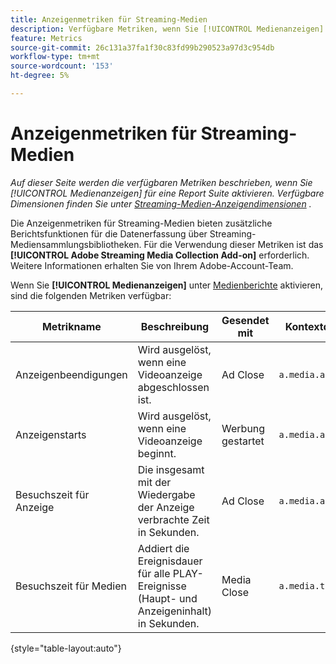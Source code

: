 ```yaml
---
title: Anzeigenmetriken für Streaming-Medien
description: Verfügbare Metriken, wenn Sie [!UICONTROL Medienanzeigen] für eine Report Suite aktivieren.
feature: Metrics
source-git-commit: 26c131a37fa1f30c83fd99b290523a97d3c954db
workflow-type: tm+mt
source-wordcount: '153'
ht-degree: 5%

---
```


# Anzeigenmetriken für Streaming-Medien

*Auf dieser Seite werden die verfügbaren Metriken beschrieben, wenn Sie [!UICONTROL Medienanzeigen] für eine Report Suite aktivieren. Verfügbare Dimensionen finden Sie unter [ Streaming-Medien-Anzeigendimensionen](../dimensions/sm-ads.md) .*

Die Anzeigenmetriken für Streaming-Medien bieten zusätzliche Berichtsfunktionen für die Datenerfassung über Streaming-Mediensammlungsbibliotheken. Für die Verwendung dieser Metriken ist das **[!UICONTROL Adobe Streaming Media Collection Add-on]** erforderlich. Weitere Informationen erhalten Sie von Ihrem Adobe-Account-Team.

Wenn Sie **[!UICONTROL Medienanzeigen]** unter [Medienberichte](/help/admin/admin/c-manage-report-suites/c-edit-report-suites/media-management.md) aktivieren, sind die folgenden Metriken verfügbar:

| Metrikname | Beschreibung | Gesendet mit | Kontextdatenvariable |
| --- | --- | --- | --- |
| Anzeigenbeendigungen | Wird ausgelöst, wenn eine Videoanzeige abgeschlossen ist. | Ad Close | `a.media.ad.complete` |
| Anzeigenstarts | Wird ausgelöst, wenn eine Videoanzeige beginnt. | Werbung gestartet | `a.media.ad.view` |
| Besuchszeit für Anzeige | Die insgesamt mit der Wiedergabe der Anzeige verbrachte Zeit in Sekunden. | Ad Close | `a.media.ad.timePlayed` |
| Besuchszeit für Medien | Addiert die Ereignisdauer für alle PLAY-Ereignisse (Haupt- und Anzeigeninhalt) in Sekunden. | Media Close | `a.media.totalTimePlayed` |

{style="table-layout:auto"}
